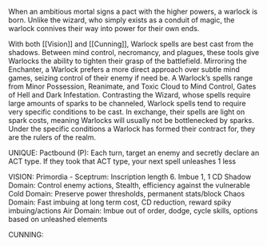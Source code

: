 When an ambitious mortal signs a pact with the higher powers, a warlock is born. Unlike the wizard, who simply exists as a conduit of magic, the warlock connives their way into power for their own ends.

With both [[Vision]] and [[Cunning]], Warlock spells are best cast from the shadows. Between mind control, necromancy, and plagues, these tools give Warlocks the ability to tighten their grasp of the battlefield. Mirroring the Enchanter, a Warlock prefers a more direct approach over subtle mind games, seizing control of their enemy if need be. A Warlock’s spells range from Minor Possession, Reanimate, and Toxic Cloud to Mind Control, Gates of Hell and Dark Infestation. Contrasting the Wizard, whose spells require large amounts of sparks to be channeled, Warlock spells tend to require very specific conditions to be cast. In exchange, their spells are light on spark costs, meaning Warlocks will usually not be bottlenecked by sparks. Under the specific conditions a Warlock has formed their contract for, they are the rulers of the realm.

UNIQUE:
Pactbound (P): Each turn, target an enemy and secretly declare an ACT type. If they took that ACT type, your next spell unleashes 1 less

VISION:
Primordia - Sceptrum: Inscription length 6. Imbue 1, 1 CD
Shadow Domain: Control enemy actions, Stealth, efficiency against the vulnerable
Cold Domain: Preserve power thresholds, permanent stats/block
Chaos Domain: Fast imbuing at long term cost, CD reduction, reward spiky imbuing/actions
Air Domain: Imbue out of order, dodge, cycle skills, options based on unleashed elements

CUNNING:
